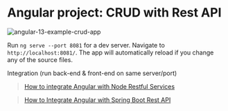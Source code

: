# Angular project: CRUD with Rest API


![angular-13-example-crud-app](angular-13-example-crud-app.png)

Run `ng serve --port 8081` for a dev server. Navigate to `http://localhost:8081/`. The app will automatically reload if you change any of the source files.



Integration (run back-end & front-end on same server/port)
> [How to integrate Angular with Node Restful Services](https://bezkoder.com/integrate-angular-12-node-js/)

> [How to Integrate Angular with Spring Boot Rest API](https://bezkoder.com/integrate-angular-12-spring-boot/)
